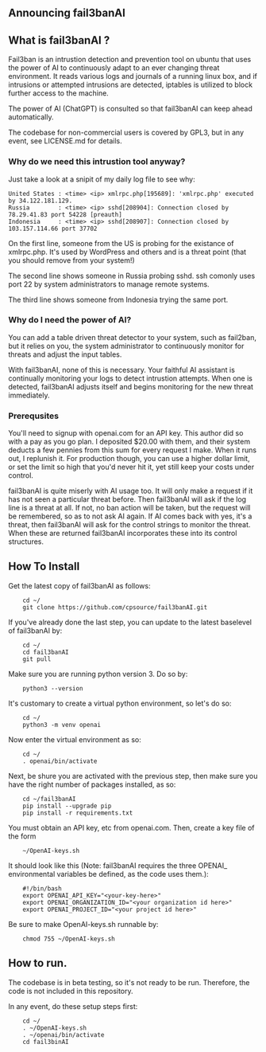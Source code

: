 
## Announcing fail3banAI

## What is fail3banAI ?

Fail3ban is an intrustion detection and prevention tool on ubuntu that uses the power of AI to
continuously adapt to an ever changing threat environment. It reads various logs and journals of
a running linux box, and if intrusions or attempted intrusions are detected, iptables is utilized
to block further access to the machine.

The power of AI (ChatGPT) is consulted so that fail3banAI can keep ahead automatically.

The codebase for non-commercial users is covered by GPL3, but in any event, see LICENSE.md for details.

### Why do we need this intrustion tool anyway?

Just take a look at a snipit of my daily log file to see why:

```
United States : <time> <ip> xmlrpc.php[195689]: 'xmlrpc.php' executed by 34.122.181.129.
Russia        : <time> <ip> sshd[208904]: Connection closed by 78.29.41.83 port 54228 [preauth]
Indonesia     : <time> <ip> sshd[208907]: Connection closed by 103.157.114.66 port 37702
```

On the first line, someone from the US is probing for the existance of xmlrpc.php. It's used by WordPress
and others and is a threat point (that you should remove from your system!)

The second line shows someone in Russia probing sshd. ssh comonly uses port 22 by system administrators
to manage remote systems.

The third line shows someone from Indonesia trying the same port.

### Why do I need the power of AI?

You can add a table driven threat detector to your system, such as fail2ban, but it relies on
you, the system administrator to continuously monitor for threats and adjust the input tables.

With fail3banAI, none of this is necessary. Your faithful AI assistant is continually monitoring
your logs to detect intrustion attempts. When one is detected, fail3banAI adjusts itself and
begins monitoring for the new threat immediately.

### Prerequsites

You'll need to signup with openai.com for an API key. This author did so with a pay as you go plan. I deposited
$20.00 with them, and their system deducts a few pennies from this sum for every request I make.
When it runs out, I replunish it. For production though, you can use a higher dollar limit, or set the limit so high that you'd never hit it, yet still keep your costs under control.

fail3banAI is quite miserly with AI usage too. It will only make a request if it has not seen a particular threat
before. Then fail3banAI will ask if the log line is a threat at all. If not, no ban action will be taken, but the
request will be remembered, so as to not ask AI again. If AI comes back with yes, it's a threat, then fail3banAI
will ask for the control strings to monitor the threat. When these are returned fail3banAI incorporates
these into its control structures.

## How To Install

Get the latest copy of fail3banAI as follows:

```
	cd ~/
	git clone https://github.com/cpsource/fail3banAI.git
```

If you've already done the last step, you can update to the latest baselevel of fail3banAI by:

```
	cd ~/
	cd fail3banAI
	git pull
```

Make sure you are running python version 3. Do so by:

```
	python3 --version
```

It's customary to create a virtual python environment, so let's do so:

```
	cd ~/
	python3 -m venv openai
```

Now enter the virtual environment as so:

```
	cd ~/
	. openai/bin/activate
```

Next, be shure you are activated with the previous step, then
make sure you have the right number of packages installed, as so:

```
	cd ~/fail3banAI
	pip install --upgrade pip
	pip install -r requirements.txt
```

You must obtain an API key, etc from openai.com. Then, create a key file of the form

```
	~/OpenAI-keys.sh
```

It should look like this (Note: fail3banAI requires the three OPENAI_ environmental variables
be defined, as the code uses them.):

```
	#!/bin/bash
	export OPENAI_API_KEY="<your-key-here>"
	export OPENAI_ORGANIZATION_ID="<your organization id here>"
	export OPENAI_PROJECT_ID="<your project id here>"

```

Be sure to make OpenAI-keys.sh runnable by:

```
	chmod 755 ~/OpenAI-keys.sh
```

## How to run.

The codebase is in beta testing, so it's not ready to be run. Therefore, the code is not included
in this repository.

In any event, do these setup steps first:

```
	cd ~/
	. ~/OpenAI-keys.sh
	. ~/openai/bin/activate
	cd fail3binAI

```

